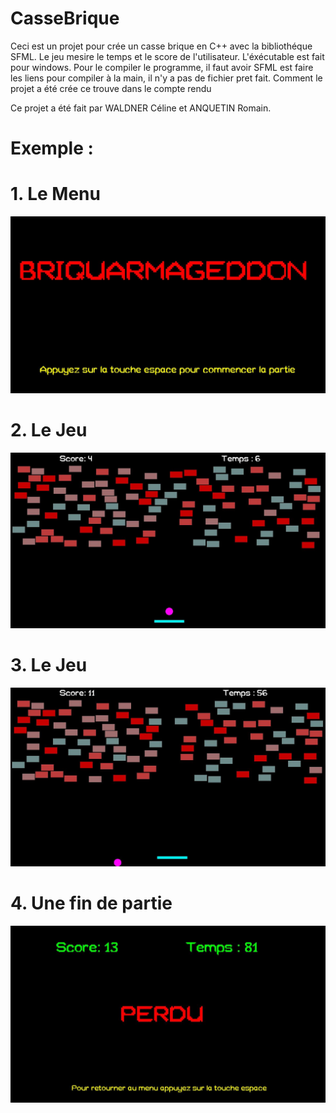 # CasseBrique
Ceci est un projet pour crée un casse brique en C++ avec la bibliothéque SFML.
Le jeu mesire le temps et le score de l'utilisateur.
L'éxécutable est fait pour windows.
Pour le compiler le programme, il faut avoir SFML est faire les liens pour compiler à la main, il n'y a pas de fichier pret fait.
Comment le projet a été crée ce trouve dans le compte rendu

Ce projet a été fait par WALDNER Céline et ANQUETIN Romain.

# Exemple : 

# 1. Le Menu
![ScreenShot](/Screenshot/Capture.JPG?raw=true "Le Menu")

# 2. Le Jeu
![ScreenShot](/Screenshot/Capture1.JPG?raw=true "Le Menu")

# 3. Le Jeu
![ScreenShot](/Screenshot/Capture2.JPG?raw=true "Le Menu")

# 4. Une fin de partie
![ScreenShot](/Screenshot/Capture3.JPG?raw=true "Le Menu")
